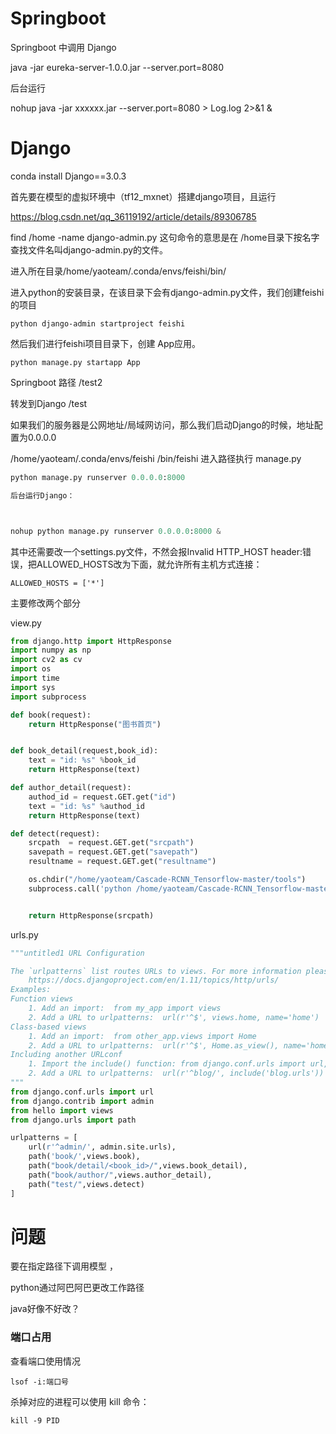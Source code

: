 # Springboot

Springboot 中调用 Django



java -jar eureka-server-1.0.0.jar --server.port=8080

后台运行

nohup java -jar xxxxxx.jar --server.port=8080 > Log.log 2>&1 &

# Django



conda install Django==3.0.3

首先要在模型的虚拟环境中（tf12_mxnet）搭建django项目，且运行

https://blog.csdn.net/qq_36119192/article/details/89306785

find /home -name django-admin.py 这句命令的意思是在 /home目录下按名字查找文件名叫django-admin.py的文件。



进入所在目录/home/yaoteam/.conda/envs/feishi/bin/

进入python的安装目录，在该目录下会有django-admin.py文件，我们创建feishi的项目

```
python django-admin startproject feishi
```

然后我们进行feishi项目目录下，创建 App应用。

```
python manage.py startapp App
```



Springboot 路径   /test2

转发到Django /test

如果我们的服务器是公网地址/局域网访问，那么我们启动Django的时候，地址配置为0.0.0.0

/home/yaoteam/.conda/envs/feishi /bin/feishi  进入路径执行 manage.py  

```python
python manage.py runserver 0.0.0.0:8000

后台运行Django：



nohup python manage.py runserver 0.0.0.0:8000 &
```

其中还需要改一个settings.py文件，不然会报Invalid HTTP_HOST header:错误，把ALLOWED_HOSTS改为下面，就允许所有主机方式连接：

```
ALLOWED_HOSTS = ['*']
```



主要修改两个部分

view.py

```python
from django.http import HttpResponse
import numpy as np
import cv2 as cv
import os
import time
import sys
import subprocess

def book(request):
    return HttpResponse("图书首页")


def book_detail(request,book_id):
    text = "id: %s" %book_id
    return HttpResponse(text)

def author_detail(request):
    authod_id = request.GET.get("id")
    text = "id: %s" %authod_id
    return HttpResponse(text)

def detect(request):
    srcpath  = request.GET.get("srcpath")
    savepath = request.GET.get("savepath")
    resultname = request.GET.get("resultname")

    os.chdir("/home/yaoteam/Cascade-RCNN_Tensorflow-master/tools")
    subprocess.call('python /home/yaoteam/Cascade-RCNN_Tensorflow-master/tools/test_feishi.py --data_dir /home/yaoteam/gugugu/feishi/images/srcImage --save_dir /home/yaoteam/gugugu/feishi/images/resultImage --GPU 2', shell=True)


    return HttpResponse(srcpath)

```



urls.py

```python
"""untitled1 URL Configuration

The `urlpatterns` list routes URLs to views. For more information please see:
    https://docs.djangoproject.com/en/1.11/topics/http/urls/
Examples:
Function views
    1. Add an import:  from my_app import views
    2. Add a URL to urlpatterns:  url(r'^$', views.home, name='home')
Class-based views
    1. Add an import:  from other_app.views import Home
    2. Add a URL to urlpatterns:  url(r'^$', Home.as_view(), name='home')
Including another URLconf
    1. Import the include() function: from django.conf.urls import url, include
    2. Add a URL to urlpatterns:  url(r'^blog/', include('blog.urls'))
"""
from django.conf.urls import url
from django.contrib import admin
from hello import views
from django.urls import path

urlpatterns = [
    url(r'^admin/', admin.site.urls),
    path('book/',views.book),
    path("book/detail/<book_id>/",views.book_detail),
    path("book/author/",views.author_detail),
    path("test/",views.detect)
]
```



# 问题

要在指定路径下调用模型 ，

python通过阿巴阿巴更改工作路径

java好像不好改？



### 端口占用

查看端口使用情况

```
lsof -i:端口号
```

杀掉对应的进程可以使用 kill 命令：

```
kill -9 PID
```